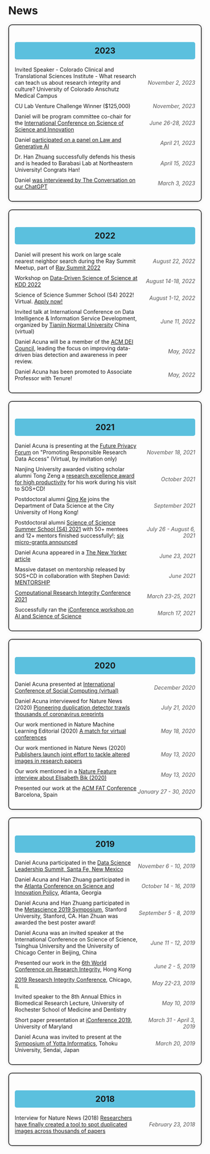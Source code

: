 # News

<!-- 2023 News -->
<div style="border: 2px solid #333; padding: 15px; margin-bottom: 20px; border-radius: 10px; box-shadow: 0 0 10px rgba(0, 0, 0, 0.1);">
  <h2 style="background-color: #5bc0de; padding: 10px; border-radius: 5px; text-align: center;">2023</h2>
  <ul style="list-style: none; padding-left: 0;">
    <li style="display: flex; justify-content: space-between; align-items: center; margin-bottom: 10px;">
        <div style="flex: 1;">
            Invited Speaker - Colorado Clinical and Translational Sciences Institute - What research can teach us about research integrity and culture? University of Colorado Anschutz Medical Campus
        </div>
        <div style="flex: 0 0 150px; text-align: right; color: #555; font-style: italic;">
            November 2, 2023
        </div>
    </li>
    <li style="display: flex; justify-content: space-between; align-items: center; margin-bottom: 10px;">
        <div style="flex: 1;">
            CU Lab Venture Challenge Winner ($125,000)
        </div>
        <div style="flex: 0 0 150px; text-align: right; color: #555; font-style: italic;">
            November, 2023
        </div>
    </li>
    <li style="display: flex; justify-content: space-between; align-items: center; margin-bottom: 10px;">
        <div style="flex: 1;">
            Daniel will be program committee co-chair for the <a href="https://www.icssi.org/">International Conference on Science of Science and Innovation</a>
        </div>
        <div style="flex: 0 0 150px; text-align: right; color: #555; font-style: italic;">
            June 26-28, 2023
        </div>
    </li>
    <li style="display: flex; justify-content: space-between; align-items: center; margin-bottom: 10px;">
        <div style="flex: 1;">
            Daniel <a href="https://siliconflatirons.org/events/exploring-generative-ai-and-law/">participated on a panel on Law and Generative AI</a>
        </div>
        <div style="flex: 0 0 150px; text-align: right; color: #555; font-style: italic;">
            April 21, 2023
        </div>
    </li>
    <li style="display: flex; justify-content: space-between; align-items: center; margin-bottom: 10px;">
        <div style="flex: 1;">
            Dr. Han Zhuang successfully defends his thesis and is headed to Barabasi Lab at Northeastern University! Congrats Han!
        </div>
        <div style="flex: 0 0 150px; text-align: right; color: #555; font-style: italic;">
            April 15, 2023
        </div>
    </li>
    <li style="display: flex; justify-content: space-between; align-items: center; margin-bottom: 10px;">
        <div style="flex: 1;">
            Daniel <a href="https://theconversation.com/three-ai-experts-on-how-access-to-chatgpt-style-tech-is-about-to-change-our-world-podcast-200882">was interviewed by The Conversation on our ChatGPT</a>
        </div>
        <div style="flex: 0 0 150px; text-align: right; color: #555; font-style: italic;">
            March 3, 2023
        </div>
    </li>
    
  </ul>
</div>

<!-- 2022 News -->
<div style="border: 2px solid #333; padding: 15px; margin-bottom: 20px; border-radius: 10px; box-shadow: 0 0 10px rgba(0, 0, 0, 0.1);">
  <h2 style="background-color: #5bc0de; padding: 10px; border-radius: 5px; text-align: center;">2022</h2>
  <ul style="list-style: none; padding-left: 0;">
    <li style="display: flex; justify-content: space-between; align-items: center; margin-bottom: 10px;">
        <div style="flex: 1;">
            Daniel will present his work on large scale nearest neighbor search during the Ray Summit Meetup, part of <a href="https://www.anyscale.com/ray-summit-2022">Ray Summit 2022</a>
        </div>
        <div style="flex: 0 0 150px; text-align: right; color: #555; font-style: italic;">
            August 22, 2022
        </div>
    </li>
    <li style="display: flex; justify-content: space-between; align-items: center; margin-bottom: 10px;">
        <div style="flex: 1;">
            Workshop on <a href="http://124.70.200.79:8199/DDSoS-KDD-2022/index.html">Data-Driven Science of Science at KDD 2022</a>
        </div>
        <div style="flex: 0 0 150px; text-align: right; color: #555; font-style: italic;">
            August 14-18, 2022
        </div>
    </li>
    <li style="display: flex; justify-content: space-between; align-items: center; margin-bottom: 10px;">
        <div style="flex: 1;">
            Science of Science Summer School (S4) 2022! Virtual. <a href="https://s4.scienceofscience.org">Apply now!</a>
        </div>
        <div style="flex: 0 0 150px; text-align: right; color: #555; font-style: italic;">
            August 1-12, 2022
        </div>
    </li>
    <li style="display: flex; justify-content: space-between; align-items: center; margin-bottom: 10px;">
        <div style="flex: 1;">
            Invited talk at International Conference on Data Intelligence & Information Service Development, organized by <a href="http://www.tjnu.edu.cn/info/1084/9530.htm">Tianjin Normal University</a> China (virtual)
        </div>
        <div style="flex: 0 0 150px; text-align: right; color: #555; font-style: italic;">
            June 11, 2022
        </div>
    </li>
    <li style="display: flex; justify-content: space-between; align-items: center; margin-bottom: 10px;">
        <div style="flex: 1;">
            Daniel Acuna will be a member of the <a href="https://www.acm.org/diversity-inclusion">ACM DEI Council</a>, leading the focus on improving data-driven bias detection and awareness in peer review.
        </div>
        <div style="flex: 0 0 150px; text-align: right; color: #555; font-style: italic;">
            May, 2022
        </div>
    </li>
    <li style="display: flex; justify-content: space-between; align-items: center; margin-bottom: 10px;">
        <div style="flex: 1;">
            Daniel Acuna has been promoted to Associate Professor with Tenure!
        </div>
        <div style="flex: 0 0 150px; text-align: right; color: #555; font-style: italic;">
            May, 2022
        </div>
    </li>
    
  </ul>
</div>

<!-- 2021 News -->
<div style="border: 2px solid #333; padding: 15px; margin-bottom: 20px; border-radius: 10px; box-shadow: 0 0 10px rgba(0, 0, 0, 0.1);">
  <h2 style="background-color: #5bc0de; padding: 10px; border-radius: 5px; text-align: center;">2021</h2>
  <ul style="list-style: none; padding-left: 0;">
    <li style="display: flex; justify-content: space-between; align-items: center; margin-bottom: 10px;">
        <div style="flex: 1;">
            Daniel Acuna is presenting at the <a href="https://fpf.org/">Future Privacy Forum</a> on "Promoting Responsible Research Data Access" (Virtual, by invitation only)
        </div>
        <div style="flex: 0 0 150px; text-align: right; color: #555; font-style: italic;">
            November 18, 2021
        </div>
    </li>
    <li style="display: flex; justify-content: space-between; align-items: center; margin-bottom: 10px;">
        <div style="flex: 1;">
            Nanjing University awarded visiting scholar alumni Tong Zeng a <a href="https://im.nju.edu.cn/46/a3/c13249a542371/page.htm">research excellence award for high productivity</a> for his work during his visit to SOS+CD!
        </div>
        <div style="flex: 0 0 150px; text-align: right; color: #555; font-style: italic;">
            October 2021
        </div>
    </li>
    <li style="display: flex; justify-content: space-between; align-items: center; margin-bottom: 10px;">
        <div style="flex: 1;">
            Postdoctoral alumni <a href="http://qke.github.io/">Qing Ke</a> joins the Department of Data Science at the City University of Hong Kong!
        </div>
        <div style="flex: 0 0 150px; text-align: right; color: #555; font-style: italic;">
            September 2021
        </div>
    </li>
    <li style="display: flex; justify-content: space-between; align-items: center; margin-bottom: 10px;">
        <div style="flex: 1;">
            Postdoctoral alumni <a href="/s4/">Science of Science Summer School (S4) 2021</a> with 50+ mentees and 12+ mentors finished successfully!; <a href="https://s4.scienceofscience.org/announcement/microgrants">six micro-grants announced</a>
        </div>
        <div style="flex: 0 0 150px; text-align: right; color: #555; font-style: italic;">
            July 26 - August 6, 2021
        </div>
    </li>
    <li style="display: flex; justify-content: space-between; align-items: center; margin-bottom: 10px;">
        <div style="flex: 1;">
            Daniel Acuna appeared in a <a href="https://www.newyorker.com/science/elements/how-a-sharp-eyed-scientist-became-biologys-image-detective">The New Yorker article</a>
        </div>
        <div style="flex: 0 0 150px; text-align: right; color: #555; font-style: italic;">
            June 23, 2021
        </div>
    </li>
    <li style="display: flex; justify-content: space-between; align-items: center; margin-bottom: 10px;">
        <div style="flex: 1;">
            Massive dataset on mentorship released by SOS+CD in collaboration with Stephen David: <a href="mentorship">MENTORSHIP</a>
        </div>
        <div style="flex: 0 0 150px; text-align: right; color: #555; font-style: italic;">
            June 2021
        </div>
    </li>
    <li style="display: flex; justify-content: space-between; align-items: center; margin-bottom: 10px;">
        <div style="flex: 1;">
            <a href="https://cri-conf.org">Computational Research Integrity Conference 2021</a>
        </div>
        <div style="flex: 0 0 150px; text-align: right; color: #555; font-style: italic;">
            March 23-25, 2021
        </div>
    </li>
    <li style="display: flex; justify-content: space-between; align-items: center; margin-bottom: 10px;">
        <div style="flex: 1;">
            Successfully ran the <a href="/workshops/">iConference workshop on AI and Science of Science</a>
        </div>
        <div style="flex: 0 0 150px; text-align: right; color: #555; font-style: italic;">
            March 17, 2021
        </div>
    </li>
    
  </ul>
</div>

<!-- 2020 News -->
<div style="border: 2px solid #333; padding: 15px; margin-bottom: 20px; border-radius: 10px; box-shadow: 0 0 10px rgba(0, 0, 0, 0.1);">
  <h2 style="background-color: #5bc0de; padding: 10px; border-radius: 5px; text-align: center;">2020</h2>
  <ul style="list-style: none; padding-left: 0;">
    <li style="display: flex; justify-content: space-between; align-items: center; margin-bottom: 10px;">
        <div style="flex: 1;">
            Daniel Acuna presented at <a href="http://css.aerber.cn/institution/social_computing/csc/csc.html">International Conference of Social Computing (virtual)</a>
        </div>
        <div style="flex: 0 0 150px; text-align: right; color: #555; font-style: italic;">
            December 2020
        </div>
    </li>
    <li style="display: flex; justify-content: space-between; align-items: center; margin-bottom: 10px;">
        <div style="flex: 1;">
            Daniel Acuna interviewed for Nature News (2020) <a href="https://www.nature.com/articles/d41586-020-02161-3">Pioneering duplication detector trawls thousands of coronavirus preprints</a>
        </div>
        <div style="flex: 0 0 150px; text-align: right; color: #555; font-style: italic;">
            July 21, 2020
        </div>
    </li>
    <li style="display: flex; justify-content: space-between; align-items: center; margin-bottom: 10px;">
        <div style="flex: 1;">
            Our work mentioned in Nature Machine Learning Editorial (2020) <a href="https://www.nature.com/articles/s42256-020-0182-5">A match for virtual conferences</a>
        </div>
        <div style="flex: 0 0 150px; text-align: right; color: #555; font-style: italic;">
            May 18, 2020
        </div>
    </li>
    <li style="display: flex; justify-content: space-between; align-items: center; margin-bottom: 10px;">
        <div style="flex: 1;">
            Our work mentioned in Nature News  (2020) <a href="https://www.nature.com/articles/d41586-020-01410-9">Publishers launch joint effort to tackle altered images in research papers</a>
        </div>
        <div style="flex: 0 0 150px; text-align: right; color: #555; font-style: italic;">
            May 13, 2020
        </div>
    </li>
    <li style="display: flex; justify-content: space-between; align-items: center; margin-bottom: 10px;">
        <div style="flex: 1;">
            Our work mentioned in a <a href="https://www.nature.com/articles/d41586-020-01363-z">Nature Feature interview about Elisabeth Bik (2020)</a>
        </div>
        <div style="flex: 0 0 150px; text-align: right; color: #555; font-style: italic;">
            May 13, 2020
        </div>
    </li>
    <li style="display: flex; justify-content: space-between; align-items: center; margin-bottom: 10px;">
        <div style="flex: 1;">
            Presented our work at the <a href="https://fatconference.org/">ACM FAT Conference</a> Barcelona, Spain
        </div>
        <div style="flex: 0 0 150px; text-align: right; color: #555; font-style: italic;">
            January 27 - 30, 2020
        </div>
    </li>
    
  </ul>
</div>

<!-- 2019 News -->
<div style="border: 2px solid #333; padding: 15px; margin-bottom: 20px; border-radius: 10px; box-shadow: 0 0 10px rgba(0, 0, 0, 0.1);">
  <h2 style="background-color: #5bc0de; padding: 10px; border-radius: 5px; text-align: center;">2019</h2>
  <ul style="list-style: none; padding-left: 0;">
    <li style="display: flex; justify-content: space-between; align-items: center; margin-bottom: 10px;">
        <div style="flex: 1;">
            Daniel Acuna participated in the <a href="https://sites.google.com/msdse.org/datascienceleadership2019/home">Data Science Leadership Summit, Santa Fe, New Mexico</a>
        </div>
        <div style="flex: 0 0 150px; text-align: right; color: #555; font-style: italic;">
            November 6 - 10, 2019
        </div>
    </li>
    <li style="display: flex; justify-content: space-between; align-items: center; margin-bottom: 10px;">
        <div style="flex: 1;">
            Daniel Acuna and Han Zhuang participated in the <a href="http://www.atlconf.org/">Atlanta Conference on Science and Innovation Policy</a>, Atlanta, Georgia
        </div>
        <div style="flex: 0 0 150px; text-align: right; color: #555; font-style: italic;">
            October 14 - 16, 2019
        </div>
    </li>
    <li style="display: flex; justify-content: space-between; align-items: center; margin-bottom: 10px;">
        <div style="flex: 1;">
            Daniel Acuna and Han Zhuang participated in the <a href="https://www.metascience2019.org/">Metascience 2019 Symposium</a>, Stanford University, Stanford, CA. Han Zhuan was awarded the best poster award!
        </div>
        <div style="flex: 0 0 150px; text-align: right; color: #555; font-style: italic;">
            September 5 - 8, 2019
        </div>
    </li>
    <li style="display: flex; justify-content: space-between; align-items: center; margin-bottom: 10px;">
        <div style="flex: 1;">
            Daniel Acuna was an invited speaker at the International Conference on Science of Science, Tsinghua University and the University of Chicago Center in Beijing, China
        </div>
        <div style="flex: 0 0 150px; text-align: right; color: #555; font-style: italic;">
            June 11 - 12, 2019
        </div>
    </li>
    <li style="display: flex; justify-content: space-between; align-items: center; margin-bottom: 10px;">
        <div style="flex: 1;">
            Presented our work in the <a href="http://wcri2019.org/">6th World Conference on Research Integrity</a>, Hong Kong
        </div>
        <div style="flex: 0 0 150px; text-align: right; color: #555; font-style: italic;">
            June 2 - 5, 2019
        </div>
    </li>
    <li style="display: flex; justify-content: space-between; align-items: center; margin-bottom: 10px;">
        <div style="flex: 1;">
            <a href="https://www.researchintegrity.northwestern.edu/2019conference/">2019 Research Integrity Conference</a>, Chicago, IL
        </div>
        <div style="flex: 0 0 150px; text-align: right; color: #555; font-style: italic;">
            May 22-23, 2019
        </div>
    </li>
    <li style="display: flex; justify-content: space-between; align-items: center; margin-bottom: 10px;">
        <div style="flex: 1;">
            Invited speaker to the 8th Annual Ethics in Biomedical Research Lecture, University of Rochester School of Medicine and Dentistry
        </div>
        <div style="flex: 0 0 150px; text-align: right; color: #555; font-style: italic;">
            May 10, 2019
        </div>
    </li>
    <li style="display: flex; justify-content: space-between; align-items: center; margin-bottom: 10px;">
        <div style="flex: 1;">
            Short paper presentation at <a href="https://www.conftool.com/iConference2019/index.php?page=browseSessions&form_session=363&presentations=show">iConference 2019</a>, University of Maryland
        </div>
        <div style="flex: 0 0 150px; text-align: right; color: #555; font-style: italic;">
            March 31 - April 3, 2019
        </div>
    </li>
    <li style="display: flex; justify-content: space-between; align-items: center; margin-bottom: 10px;">
        <div style="flex: 1;">
            Daniel Acuna was invited to present at the <a href="http://www.aiyotta.tohoku.ac.jp/sympo2019/index.html">Symposium of Yotta Informatics</a>, Tohoku University, Sendai, Japan
        </div>
        <div style="flex: 0 0 150px; text-align: right; color: #555; font-style: italic;">
            March 20, 2019
        </div>
    </li>
    
  </ul>
</div>

<!-- 2018 News -->
<div style="border: 2px solid #333; padding: 15px; margin-bottom: 20px; border-radius: 10px; box-shadow: 0 0 10px rgba(0, 0, 0, 0.1);">
  <h2 style="background-color: #5bc0de; padding: 10px; border-radius: 5px; text-align: center;">2018</h2>
  <ul style="list-style: none; padding-left: 0;">
    <li style="display: flex; justify-content: space-between; align-items: center; margin-bottom: 10px;">
        <div style="flex: 1;">
            Interview for Nature News (2018) <a href="https://www.nature.com/articles/d41586-018-02421-3">Researchers have finally created a tool to spot duplicated images across thousands of papers</a>
        </div>
        <div style="flex: 0 0 150px; text-align: right; color: #555; font-style: italic;">
            February 23, 2018
        </div>
    </li>
    
  </ul>
</div>
